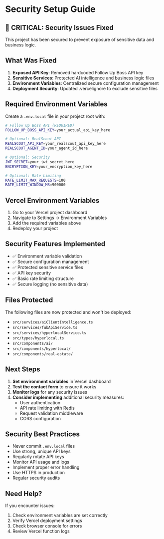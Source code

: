 # Security Setup Guide

## 🚨 CRITICAL: Security Issues Fixed

This project has been secured to prevent exposure of sensitive data and business logic.

## What Was Fixed

1. **Exposed API Key**: Removed hardcoded Follow Up Boss API key
2. **Sensitive Services**: Protected AI intelligence and business logic files
3. **Environment Variables**: Centralized secure configuration management
4. **Deployment Security**: Updated .vercelignore to exclude sensitive files

## Required Environment Variables

Create a `.env.local` file in your project root with:

```bash
# Follow Up Boss API (REQUIRED)
FOLLOW_UP_BOSS_API_KEY=your_actual_api_key_here

# Optional: RealScout API
REALSCOUT_API_KEY=your_realscout_api_key_here
REALSCOUT_AGENT_ID=your_agent_id_here

# Optional: Security
JWT_SECRET=your_jwt_secret_here
ENCRYPTION_KEY=your_encryption_key_here

# Optional: Rate Limiting
RATE_LIMIT_MAX_REQUESTS=100
RATE_LIMIT_WINDOW_MS=900000
```

## Vercel Environment Variables

1. Go to your Vercel project dashboard
2. Navigate to Settings → Environment Variables
3. Add the required variables above
4. Redeploy your project

## Security Features Implemented

- ✅ Environment variable validation
- ✅ Secure configuration management
- ✅ Protected sensitive service files
- ✅ API key security
- ✅ Basic rate limiting structure
- ✅ Secure logging (no sensitive data)

## Files Protected

The following files are now protected and won't be deployed:
- `src/services/aiClientIntelligence.ts`
- `src/services/fubApiService.ts`
- `src/services/hyperlocalService.ts`
- `src/types/hyperlocal.ts`
- `src/components/ai/`
- `src/components/hyperlocal/`
- `src/components/real-estate/`

## Next Steps

1. **Set environment variables** in Vercel dashboard
2. **Test the contact form** to ensure it works
3. **Monitor logs** for any security issues
4. **Consider implementing** additional security measures:
   - User authentication
   - API rate limiting with Redis
   - Request validation middleware
   - CORS configuration

## Security Best Practices

- Never commit `.env.local` files
- Use strong, unique API keys
- Regularly rotate API keys
- Monitor API usage and logs
- Implement proper error handling
- Use HTTPS in production
- Regular security audits

## Need Help?

If you encounter issues:
1. Check environment variables are set correctly
2. Verify Vercel deployment settings
3. Check browser console for errors
4. Review Vercel function logs
